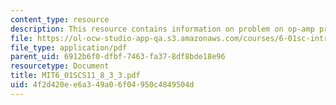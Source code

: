 ```yaml
---
content_type: resource
description: This resource contains information on problem on op-amp practice.
file: https://ol-ocw-studio-app-qa.s3.amazonaws.com/courses/6-01sc-introduction-to-electrical-engineering-and-computer-science-i-spring-2011/4f2d420ee6a349a06f04950c4849504d_MIT6_01SCS11_8_3_3.pdf
file_type: application/pdf
parent_uid: 6912b6f0-dfbf-7463-fa37-8df8bde18e96
resourcetype: Document
title: MIT6_01SCS11_8_3_3.pdf
uid: 4f2d420e-e6a3-49a0-6f04-950c4849504d
---
```

